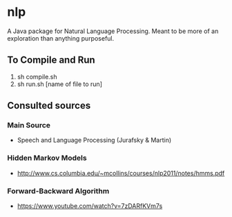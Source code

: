 # nlp

A Java package for Natural Language Processing. Meant to be more of an exploration than anything purposeful.

## To Compile and Run
1) sh compile.sh
2) sh run.sh [name of file to run]

## Consulted sources

### Main Source

- Speech and Language Processing (Jurafsky & Martin)

### Hidden Markov Models

- http://www.cs.columbia.edu/~mcollins/courses/nlp2011/notes/hmms.pdf

### Forward-Backward Algorithm

- https://www.youtube.com/watch?v=7zDARfKVm7s
